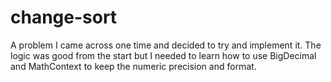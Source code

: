 # change-sort

A problem I came across one time and decided to try and implement it. 
The logic was good from the start but I needed to learn how to use 
BigDecimal and MathContext to keep the numeric precision and format.
